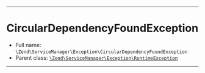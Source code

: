 ***

# CircularDependencyFoundException

* Full name: `\Zend\ServiceManager\Exception\CircularDependencyFoundException`
* Parent class: [`\Zend\ServiceManager\Exception\RuntimeException`](./RuntimeException.md)

***

